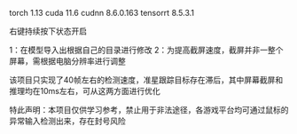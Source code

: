 torch 1.13
cuda 11.6
cudnn 8.6.0.163
tensorrt 8.5.3.1

右键持续按下状态开启

1：在模型导入出根据自己的目录进行修改
2：为提高截屏速度，截屏并非一整个屏幕，需根据电脑分辨率进行调整

该项目只实现了40帧左右的检测速度，准星跟踪目标存在滞后，其中屏幕截屏和推理均在10ms左右，可从这两方面进行优化

特此声明：本项目仅供学习参考，禁止用于非法途径，各游戏平台均可通过鼠标的异常输入检测出来，存在封号风险
